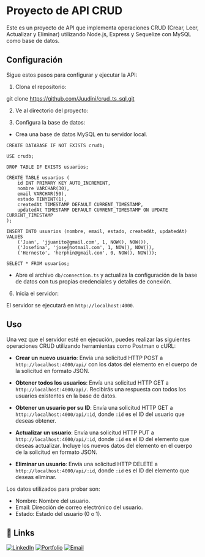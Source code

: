 # Proyecto de API CRUD

Este es un proyecto de API que implementa operaciones CRUD (Crear, Leer, Actualizar y Eliminar) utilizando Node.js, Express y Sequelize con MySQL como base de datos.


## Configuración

Sigue estos pasos para configurar y ejecutar la API:

1. Clona el repositorio:

git clone https://github.com/Juudini/crud_ts_sql.git

2. Ve al directorio del proyecto:


4. Configura la base de datos:

- Crea una base de datos MySQL en tu servidor local.

``` 
CREATE DATABASE IF NOT EXISTS crudb;

USE crudb;

DROP TABLE IF EXISTS usuarios;

CREATE TABLE usuarios (
    id INT PRIMARY KEY AUTO_INCREMENT,
    nombre VARCHAR(30),
    email VARCHAR(50),
    estado TINYINT(1),
    createdAt TIMESTAMP DEFAULT CURRENT_TIMESTAMP,
    updatedAt TIMESTAMP DEFAULT CURRENT_TIMESTAMP ON UPDATE CURRENT_TIMESTAMP
);

INSERT INTO usuarios (nombre, email, estado, createdAt, updatedAt) 
VALUES 
    ('Juan', 'jjuanito@gmail.com', 1, NOW(), NOW()),
    ('Josefina', 'jose@hotmail.com', 1, NOW(), NOW()),
    ('Hernesto', 'herphin@gmail.com', 0, NOW(), NOW());

SELECT * FROM usuarios;

```

- Abre el archivo `db/connection.ts` y actualiza la configuración de la base de datos con tus propias credenciales y detalles de conexión.

6. Inicia el servidor:

El servidor se ejecutará en `http://localhost:4000`.

## Uso

Una vez que el servidor esté en ejecución, puedes realizar las siguientes operaciones CRUD utilizando herramientas como Postman o cURL:

- **Crear un nuevo usuario**: Envía una solicitud HTTP POST a `http://localhost:4000/api/` con los datos del elemento en el cuerpo de la solicitud en formato JSON.

- **Obtener todos los usuarios**: Envía una solicitud HTTP GET a `http://localhost:4000/api/`. Recibirás una respuesta con todos los usuarios existentes en la base de datos.

- **Obtener un usuario por su ID**: Envía una solicitud HTTP GET a `http://localhost:4000/api/:id`, donde `:id` es el ID del usuario que deseas obtener.

- **Actualizar un usuario**: Envía una solicitud HTTP PUT a `http://localhost:4000/api/:id`, donde `:id` es el ID del elemento que deseas actualizar. Incluye los nuevos datos del elemento en el cuerpo de la solicitud en formato JSON.

- **Eliminar un usuario**: Envía una solicitud HTTP DELETE a `http://localhost:4000/api/:id`, donde `:id` es el ID del elemento que deseas eliminar.

Los datos utilizados para probar son:

- Nombre: Nombre del usuario.
- Email: Dirección de correo electrónico del usuario.
- Estado: Estado del usuario (0 o 1).

## 🔗 Links

  <a href="https://www.linkedin.com/in/juandebandi/"><img alt="LinkedIn" title="LinkedIn" src="https://custom-icon-badges.demolab.com/badge/-LinkedIn-231b2e?style=for-the-badge&logoColor=F8D866&logo=LinkedIn"/></a>
  <a href="https://juandebandi.dev/">
  <img alt="Portfolio" title="Portfolio" src="https://custom-icon-badges.demolab.com/badge/-|Portfolio-1F222E?style=for-the-badge&logoColor=F8D866&logo=link-external"/></a>
  <a href="mailto:juudinidev@gmail.com">
    <img src="https://custom-icon-badges.demolab.com/badge/-Email-231b2e?style=for-the-badge&logoColor=F8D866&logo=gmail" alt="Email">
  </a>
